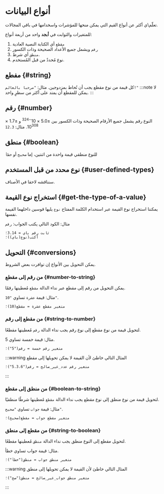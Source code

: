 ﻿---
sidebar_position: 4
---

# أنواع البيانات

تعلّم\ي أكثر عن أنواع القيم التي يمكن منحها للمؤشرات واسخدامها في باقي المجالات.

للمتغيرات والثوابت في **أبجد** واحد من أربعة أنواع:
1. `مقطع` أي الكتابة النصية العادية
2. `رقم` ويشمل جميع الأعداد الصحيحة وذات الكسور
3. `منطق` أي شرط.
4. نوع مُحددٌ من قبل المُستخدم.

## مفطع {#string}
كل قيمة من نوع مقطع يجب أن تُحاط بمزدوجين. مثال: `"مرحبا بالعالم!"`
:::note
لا يمكن للمقطع أن يمتد على أكثر من سطرٍ واحد.
:::

## رقم {#number}

النوع رقم يشمل جميع الأرقام الصحيحة وذات الكسور بين ±5.0 × 10<sup>−324</sup> و ±1.7 × 10<sup>308</sup>. مثال: `12.3`


## منطق {#boolean}
للنوع منطقي قيمة واحدة من اثنتين، إما `صحيح` أو `خطأ`

## نوع محدد من قبل المستخدم {#user-defined-types}
[//]: # (TODO add link to page)
سنناقشه لاحقا في الأصناف.


## استخراج نوع القيمة {#get-the-type-of-a-value}
يمكننا استخراج نوع القيمة عبر استخدام الكلمة المفتاح `نوع` يليها قوسين داخلهما القيمة نفسها.

مثال: الكود التالي يكتب الجواب: `رقم`

```abjad showLineNumbers
ثابت رقم باي = 3.14؛
أكتب(نوع(باي))؛
```

## التحويل {#conversions}
يمكن التحويل بين الأنواع إن توافرت بعض الشروط.

### من رقم إلى مقطع {#number-to-string}
يمكن التحويل من رقم إلى مقطع عبر نداء الدالة `مقطع` مُعطينها رقمًا.

مثال: قيمة `عشرة` تساوي `"10"`.

```abjad showLineNumbers
متغير مقطع عشرة = مقطع(10)؛
```

### من مقطع إلى رقم {#string-to-number}
لتحويل قيمة من نوع مقطع إلى نوع رقم يجب نداء الدالة `رقم` مُعطينها مقطعًا.

مثال: قيمة خمسة تساوي 5.

```abjad showLineNumbers
متغير رقم خمسة = رقم("5")؛
```

:::warning
المثال التالي خاطئ لأن القيمة لا يمكن تحويلها إلى مقطع

```abjad showLineNumbers
متغير رقم عدد_غير_صالح = رقم("5.3.6")؛
```
:::

### من منطق إلى مقطع {#boolean-to-string}
لتحويل قيمة من نوع منطق إلى نوع مقطع يجب نداء الدالة `مقطع` مُعطينها شرطًا منطقيًا.

مثال: قيمة `جواب` تساوي `"صحيح"`.

```abjad showLineNumbers
متغير مقطع جواب = مقطع(صحيح)؛
```

### من مقطع إلى منطق {#string-to-boolean}
لتحويل مقطع إلى النوع منطق يجب نداء الدالة `منطق` مُعطينها مقطعًا.

مثال: قيمة جواب تساوي خطأ.

```abjad showLineNumbers
متغير منطق جواب = منطق("خطأ")؛
```

:::warning
المثال التالي خاطئ لأن القيمة لا يمكن تحويلها إلى منطق

```abjad showLineNumbers
متغير منطق جواب_غير_صالح = منطق("صح")؛
```
:::